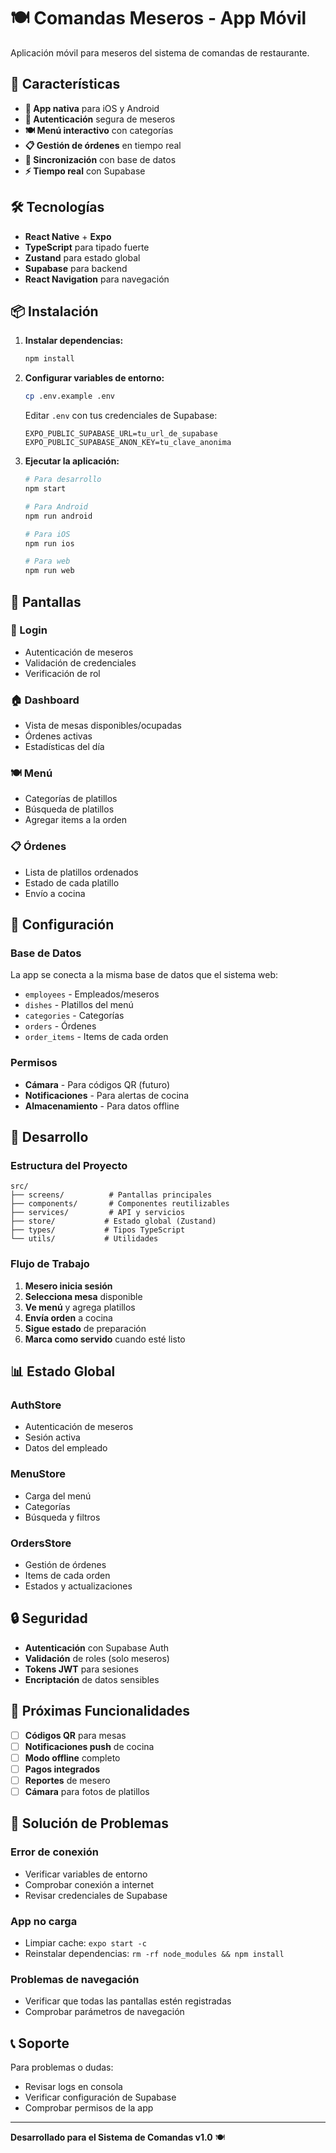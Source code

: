 # 🍽️ Comandas Meseros - App Móvil

Aplicación móvil para meseros del sistema de comandas de restaurante.

## 🚀 Características

- **📱 App nativa** para iOS y Android
- **🔐 Autenticación** segura de meseros
- **🍽️ Menú interactivo** con categorías
- **📋 Gestión de órdenes** en tiempo real
- **🔄 Sincronización** con base de datos
- **⚡ Tiempo real** con Supabase

## 🛠️ Tecnologías

- **React Native** + **Expo**
- **TypeScript** para tipado fuerte
- **Zustand** para estado global
- **Supabase** para backend
- **React Navigation** para navegación

## 📦 Instalación

1. **Instalar dependencias:**
   ```bash
   npm install
   ```

2. **Configurar variables de entorno:**
   ```bash
   cp .env.example .env
   ```
   
   Editar `.env` con tus credenciales de Supabase:
   ```
   EXPO_PUBLIC_SUPABASE_URL=tu_url_de_supabase
   EXPO_PUBLIC_SUPABASE_ANON_KEY=tu_clave_anonima
   ```

3. **Ejecutar la aplicación:**
   ```bash
   # Para desarrollo
   npm start
   
   # Para Android
   npm run android
   
   # Para iOS
   npm run ios
   
   # Para web
   npm run web
   ```

## 📱 Pantallas

### 🔐 Login
- Autenticación de meseros
- Validación de credenciales
- Verificación de rol

### 🏠 Dashboard
- Vista de mesas disponibles/ocupadas
- Órdenes activas
- Estadísticas del día

### 🍽️ Menú
- Categorías de platillos
- Búsqueda de platillos
- Agregar items a la orden

### 📋 Órdenes
- Lista de platillos ordenados
- Estado de cada platillo
- Envío a cocina

## 🔧 Configuración

### Base de Datos
La app se conecta a la misma base de datos que el sistema web:
- `employees` - Empleados/meseros
- `dishes` - Platillos del menú
- `categories` - Categorías
- `orders` - Órdenes
- `order_items` - Items de cada orden

### Permisos
- **Cámara** - Para códigos QR (futuro)
- **Notificaciones** - Para alertas de cocina
- **Almacenamiento** - Para datos offline

## 🚀 Desarrollo

### Estructura del Proyecto
```
src/
├── screens/          # Pantallas principales
├── components/       # Componentes reutilizables
├── services/         # API y servicios
├── store/           # Estado global (Zustand)
├── types/           # Tipos TypeScript
└── utils/           # Utilidades
```

### Flujo de Trabajo
1. **Mesero inicia sesión**
2. **Selecciona mesa** disponible
3. **Ve menú** y agrega platillos
4. **Envía orden** a cocina
5. **Sigue estado** de preparación
6. **Marca como servido** cuando esté listo

## 📊 Estado Global

### AuthStore
- Autenticación de meseros
- Sesión activa
- Datos del empleado

### MenuStore
- Carga del menú
- Categorías
- Búsqueda y filtros

### OrdersStore
- Gestión de órdenes
- Items de cada orden
- Estados y actualizaciones

## 🔒 Seguridad

- **Autenticación** con Supabase Auth
- **Validación** de roles (solo meseros)
- **Tokens JWT** para sesiones
- **Encriptación** de datos sensibles

## 📱 Próximas Funcionalidades

- [ ] **Códigos QR** para mesas
- [ ] **Notificaciones push** de cocina
- [ ] **Modo offline** completo
- [ ] **Pagos integrados**
- [ ] **Reportes** de mesero
- [ ] **Cámara** para fotos de platillos

## 🐛 Solución de Problemas

### Error de conexión
- Verificar variables de entorno
- Comprobar conexión a internet
- Revisar credenciales de Supabase

### App no carga
- Limpiar cache: `expo start -c`
- Reinstalar dependencias: `rm -rf node_modules && npm install`

### Problemas de navegación
- Verificar que todas las pantallas estén registradas
- Comprobar parámetros de navegación

## 📞 Soporte

Para problemas o dudas:
- Revisar logs en consola
- Verificar configuración de Supabase
- Comprobar permisos de la app

---

**Desarrollado para el Sistema de Comandas v1.0** 🍽️
